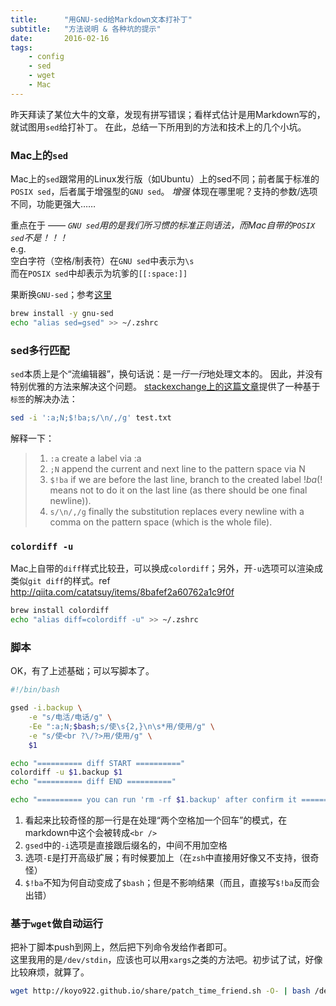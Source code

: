 ```yaml
---
title:      "用GNU-sed给Markdown文本打补丁"
subtitle:   "方法说明 & 各种坑的提示"
date:       2016-02-16
tags:
    - config
    - sed
    - wget
    - Mac
---
```


昨天拜读了某位大牛的文章，发现有拼写错误；看样式估计是用Markdown写的，就试图用`sed`给打补丁。
在此，总结一下所用到的方法和技术上的几个小坑。

### Mac上的`sed`
Mac上的`sed`跟常用的Linux发行版（如Ubuntu）上的sed不同；前者属于标准的`POSIX sed`，后者属于增强型的`GNU sed`。
*增强* 体现在哪里呢？支持的参数/选项不同，功能更强大……

重点在于 —— *`GNU sed`用的是我们所习惯的标准正则语法，而Mac自带的`POSIX sed`不是！！！*  
e.g.  
空白字符（空格/制表符）在`GNU sed`中表示为`\s`  
而在`POSIX sed`中却表示为坑爹的`[[:space:]]`

果断换`GNU-sed`；参考[这里](http://shunirr.hatenablog.jp/entry/2012/12/19/160544)

~~~ zsh
brew install -y gnu-sed
echo "alias sed=gsed" >> ~/.zshrc
~~~

### sed多行匹配
`sed`本质上是个“流编辑器”，换句话说：是*一行一行*地处理文本的。
因此，并没有特别优雅的方法来解决这个问题。
[stackexchange上的这篇文章](http://unix.stackexchange.com/questions/114943/can-sed-replace-new-line-characters)提供了一种基于`标签`的解决办法：

~~~ zsh
sed -i ':a;N;$!ba;s/\n/,/g' test.txt
~~~

解释一下：

> 1. `:a` create a label via :a
> 1. `;N` append the current and next line to the pattern space via N
> 1. `$!ba` if we are before the last line, branch to the created label $!ba ($! means not to do it on the last line (as there should be one final newline)).
> 1. `s/\n/,/g` finally the substitution replaces every newline with a comma on the pattern space (which is the whole file).

### `colordiff -u`
Mac上自带的`diff`样式比较丑，可以换成`colordiff`；另外，开`-u`选项可以渲染成类似`git diff`的样式。ref <http://qiita.com/catatsuy/items/8bafef2a60762a1c9f0f>

~~~ zsh
brew install colordiff
echo "alias diff=colordiff -u" >> ~/.zshrc
~~~

### 脚本
OK，有了上述基础；可以写脚本了。

~~~ bash
#!/bin/bash

gsed -i.backup \
	-e "s/电活/电话/g" \
	-Ee ":a;N;$bash;s/使\s{2,}\n\s*用/使用/g" \
	-e "s/使<br ?\/?>用/使用/g" \
	$1

echo "========== diff START =========="
colordiff -u $1.backup $1
echo "========== diff END =========="

echo "========== you can run 'rm -rf $1.backup' after confirm it =========="
~~~

1.	看起来比较奇怪的那一行是在处理“两个空格加一个回车”的模式，在markdown中这个会被转成`<br />`
2.	`gsed`中的`-i`选项是直接跟后缀名的，中间不用加空格
3.	选项`-E`是打开高级扩展；有时候要加上（在`zsh`中直接用好像又不支持，很奇怪）
4.	`$!ba`不知为何自动变成了`$bash`；但是不影响结果（而且，直接写`$!ba`反而会出错）

### 基于`wget`做自动运行
把补丁脚本push到网上，然后把下列命令发给作者即可。  
这里我用的是`/dev/stdin`，应该也可以用`xargs`之类的方法吧。初步试了试，好像比较麻烦，就算了。

~~~ zsh
wget http://koyo922.github.io/share/patch_time_friend.sh -O- | bash /dev/stdin <your_source_file.md>
~~~
